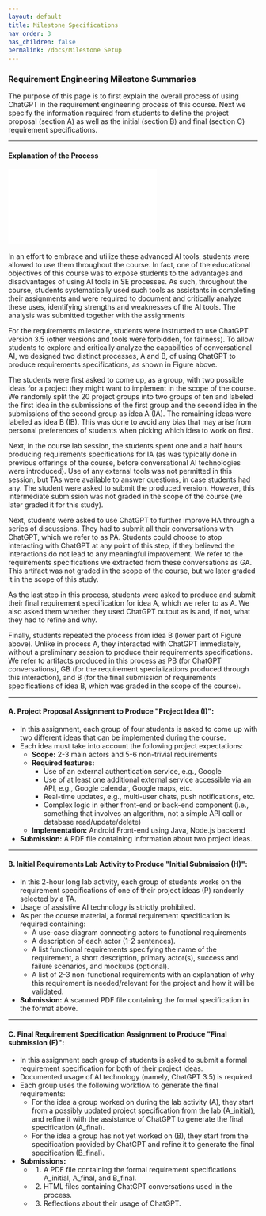 ```yaml
---
layout: default
title: Milestone Specifications
nav_order: 3
has_children: false
permalink: /docs/Milestone Setup
---
```


### Requirement Engineering Milestone Summaries

The purpose of this page is to first explain the overall process of using ChatGPT in the requirement engineering process of this course. Next we specify the information required from students to define the project proposal (section A) as well as the initial (section B) and final (section C) requirement specifications.

---

#### Explanation of the Process
![](../img/overview.pdf)

In an effort to embrace and utilize these advanced AI tools, students were allowed to use them throughout the course. In fact, one of the educational objectives of this course was to expose students to the advantages and disadvantages of using AI tools in SE processes. As such, throughout the course, students systematically used such tools as assistants in completing their assignments and were required to document and critically analyze these uses, identifying strengths and weaknesses of the AI tools. The analysis was submitted together with the assignments 

For the requirements milestone, students were instructed to use ChatGPT version 3.5 (other versions and tools were forbidden, for fairness). To allow students to explore and critically analyze the capabilities of conversational AI, we designed two distinct processes, A and B, of using ChatGPT
to produce requirements specifications, as shown in Figure above. 

The students were first asked to come up, as a group, with two possible ideas for a project they might want to implement in the scope of the course. We randomly split the 20 project groups into two groups of ten and labeled the first idea in the submissions of the first group and the second idea in the submissions of the second group as idea A (IA). The remaining ideas were labeled as idea B (IB). 
This was done to avoid any bias that may arise from personal preferences of students
when picking which idea to work on first.

Next, in the course lab session, the students spent one and a half hours producing requirements specifications for IA (as was typically done in previous offerings of the course, before conversational AI technologies were introduced). Use of any external tools was not permitted in this session, but TAs were available to answer questions, in case students had any. The student were asked to submit the produced version. However, this intermediate submission was not graded in the scope of the course (we later graded it for this study).

Next, students were asked to use ChatGPT to further improve HA through a series of discussions. They had to submit all their conversations with ChatGPT, which we refer to as PA. Students could choose to stop interacting with ChatGPT at any point of this step, if they believed the interactions do not lead to any meaningful improvement. We refer to the requirements specifications we extracted from these conversations as GA. This artifact was not graded in the scope of the course, but we later graded it in the scope of this study.

As the last step in this process, students were asked to produce and submit their final requirement specification for idea A, which we refer to as A. We also asked them whether they used ChatGPT output as is and, if not, what they had to refine and why.

Finally, students repeated the process from idea B (lower part of Figure above). Unlike in process A, they interacted with ChatGPT immediately, without a preliminary session to produce their requirements specifications. We refer to artifacts produced in this process as PB (for ChatGPT conversations), GB (for the requirement specializations produced through this interaction), and B (for the final submission of requirements specifications of idea B, which was graded in the scope of the course).

---

#### A. Project Proposal Assignment to Produce "Project Idea (I)":

- In this assignment, each group of four students is asked to come up with two different ideas that can be implemented during the course.
- Each idea must take into account the following project expectations:
  - **Scope:** 2-3 main actors and 5-6 non-trivial requirements
  - **Required features:**
    - Use of an external authentication service, e.g., Google
    - Use of at least one additional external service accessible via an API, e.g., Google calendar, Google maps, etc.
    - Real-time updates, e.g., multi-user chats, push notifications, etc.
    - Complex logic in either front-end or back-end component (i.e., something that involves an algorithm, not a simple API call or database read/update/delete)
  - **Implementation:** Android Front-end using Java, Node.js backend
- **Submission:** A PDF file containing information about two project ideas.

---
#### B. Initial Requirements Lab Activity to Produce "Initial Submission (H)":

- In this 2-hour long lab activity, each group of students works on the requirement specifications of one of their project ideas (P) randomly selected by a TA.
- Usage of assistive AI technology is strictly prohibited.
- As per the course material, a formal requirement specification is required containing:
  - A use-case diagram connecting actors to functional requirements
  - A description of each actor (1-2 sentences).
  - A list functional requirements specifying the name of the requirement, a short description, primary actor(s), success and failure scenarios, and mockups (optional).
  - A list of 2-3 non-functional requirements with an explanation of why this requirement is needed/relevant for the project and how it will be validated.
- **Submission:** A scanned PDF file containing the formal specification in the format above.

---
#### C. Final Requirement Specification Assignment to Produce "Final submission (F)":

- In this assignment each group of students is asked to submit a formal requirement specification for both of their project ideas.
- Documented usage of AI technology (namely, ChatGPT 3.5) is required.
- Each group uses the following workflow to generate the final requirements:
  - For the idea a group worked on during the lab activity (A), they start from a possibly updated project specification from the lab (A_initial), and refine it with the assistance of ChatGPT to generate the final specification (A_final).
  - For the idea a group has not yet worked on (B), they start from the specification provided by ChatGPT and refine it to generate the final specification (B_final).
- **Submissions:** 
  - 1. A PDF file containing the formal requirement specifications A_initial, A_final, and B_final.
  - 2. HTML files containing ChatGPT conversations used in the process.
  - 3. Reflections about their usage of ChatGPT.

 
